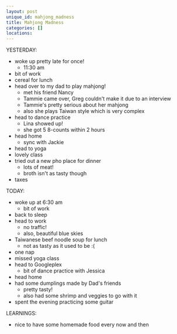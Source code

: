 ```yaml
---
layout: post
unique_id: mahjong_madness
title: Mahjong Madness
categories: []
locations: 
---
```


YESTERDAY:
* woke up pretty late for once!
  * 11:30 am
* bit of work
* cereal for lunch
* head over to my dad to play mahjong!
  * met his friend Nancy
  * Tammie came over, Greg couldn't make it due to an interview
  * Tammie's pretty serious about her mahjong
  * also she plays Taiwan style which is very complex
* head to dance practice
  * Lina showed up!
  * she got 5 8-counts within 2 hours
* head home
  * sync with Jackie
* head to yoga
* lovely class
* tried out a new pho place for dinner
  * lots of meat!
  * broth isn't as tasty though
* taxes

TODAY:
* woke up at 6:30 am
  * bit of work
* back to sleep
* head to work
  * no traffic!
  * also, beautiful blue skies
* Taiwanese beef noodle soup for lunch
  * not as tasty as it used to be :(
* one nap
* missed yoga class
* head to Googleplex
  * bit of dance practice with Jessica
* head home
* had some dumplings made by Dad's friends
  * pretty tasty!
  * also had some shrimp and veggies to go with it
* spent the evening practicing some guitar

LEARNINGS:
* nice to have some homemade food every now and then
